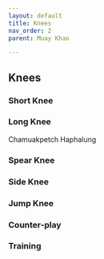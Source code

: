 ```yaml
---
layout: default
title: Knees
nav_order: 2
parent: Muay Khao

---
```


## Knees

### Short Knee

### Long Knee
Chamuakpetch Haphalung 

### Spear Knee

### Side Knee

### Jump Knee
### Counter-play
### Training
